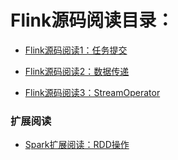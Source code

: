 # Flink源码阅读目录：

* [Flink源码阅读1：任务提交](../master/doc/jobsubmit.md)

* [Flink源码阅读2：数据传递](../master/doc/datadeliver.md)

* [Flink源码阅读3：StreamOperator](../master/doc/datadeliver.md)



### 扩展阅读

* [Spark扩展阅读：RDD操作](../master/docs/rdd.md)